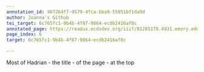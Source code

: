 ```yaml
---
annotation_id: 907264f7-9579-4fca-bba9-55951bf1da9d
author: Joanna's Github
tei_target: 6c765fc1-9b4b-4f87-9864-ecdb2416af8c
annotated_page: https://readux.ecdsdev.org/iiif/81285178.4931.emory.edu/canvas/81285178.4931.emory.edu$7
page_index: 6
target: 6c765fc1-9b4b-4f87-9864-ecdb2416af8c

---
```

<p>Most of Hadrian - the title - of the page - at the top</p>